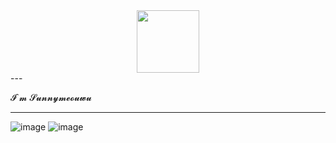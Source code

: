 <div id="header" align="center" >
  <img src="https://media.giphy.com/media/Uaxj062PavgqZRhVkS/giphy.gif" width="100"/>
</div>
---
<div><p>𝓘`𝓶 𝓢𝓾𝓷𝓷𝔂𝓶𝓮𝓸𝓾𝔀𝓾</p></div>

---
![image](http://github-profile-summary-cards.vercel.app/api/cards/repos-per-language?username=sunnymeouwu&theme=zenburn)
![image](http://github-profile-summary-cards.vercel.app/api/cards/most-commit-language?username=sunnymeouwu&theme=zenburn)
